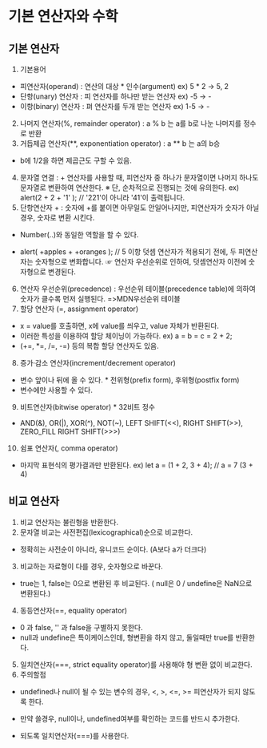 # 기본 연산자와 수학

## 기본 연산자

1. 기본용어
- 피연산자(operand) : 연산의 대상 * 인수(argument) ex) 5 * 2 → 5, 2
- 단항(unary) 연산자 : 피 연산자를 하나만 받는 연산자 ex) -5 → -
- 이항(binary) 연산자 : 펴 연산자를 두개 받는 연산자 ex) 1-5 → -
2. 나머지 연산자(%, remainder operator) : a % b 는 a를 b로 나눈 나머지를 정수로 반환
3. 거듭제곱 연산자(**, exponentiation operator) : a ** b 는 a의 b승
* b에 1/2을 하면 제곱근도 구할 수 있음.
4. 문자열 연결 : + 연산자를 사용할 때, 피연산자 중 하나가 문자열이면 나머지 하나도 문자열로 변환하여 연산한다.
※ 단, 순차적으로 진행되는 것에 유의한다. ex) alert(2 + 2 + '1' ); // '221'이 아니라 '41'이 출력됩니다.
5. 단항연산자 + : 숫자에 +를 붙이면 아무일도 안일어나지만, 피연산자가 숫자가 아닐경우, 숫자로 변환 시킨다.
* Number(..)와 동일한 역할을 할 수 있다.
- alert( +apples + +oranges ); // 5 이항 덧셈 연산자가 적용되기 전에, 두 피연산자는 숫자형으로 변화합니다.
☞ 연산자 우선순위로 인하여, 덧셈연산자 이전에 숫자형으로 변경된다.
6. 연산자 우선순위(precedence) : 우선순위 테이블(precedence table)에 의하여 숫자가 클수록 먼저 실행된다.
=>MDN우선순위 테이블
7. 할당 연산자 (=, assignment operator)
- x = value를 호출하면, x에 value를 씌우고, value 자체가 반환된다.
- 이러한 특성을 이용하여 할당 체이닝이 가능하다. ex) a = b = c = 2 + 2;
- (+=, *=, /=, -=) 등의 복합 할당 연산자도 있음.
8. 증가·감소 연산자(increment/decrement operator)
- 변수 앞이나 뒤에 올 수 있다. * 전위형(prefix form), 후위형(postfix form)
- 변수에만 사용할 수 있다.
9. 비트연산자(bitwise operator) * 32비트 정수
- AND(&), OR(|), XOR(^), NOT(~), LEFT SHIFT(<<), RIGHT SHIFT(>>), ZERO_FILL RIGHT SHIFT(>>>)
10. 쉼표 연산자(, comma operator)
- 마지막 표현식의 평가결과만 반환된다. ex) let a = (1 + 2, 3 + 4); // a = 7 (3 + 4)

## 비교 연산자
1. 비교 연산자는 불린형을 반환한다.
2. 문자열 비교는 사전편집(lexicographical)순으로 비교한다.
* 정확히는 사전순이 아니라, 유니코드 순이다. (A보다 a가 더크다)
3. 비교하는 자료형이 다를 경우, 숫자형으로 바꾼다.
* true는 1, false는 0으로 변환된 후 비교된다. ( null은 0 / undefine은 NaN으로 변환된다.)
4. 동등연산자(==, equality operator)
- 0 과 false, '' 과 false을 구별하지 못한다.
- null과 undefine은 특이케이스인데, 형변환을 하지 않고, 둘일때만 true를 반환한다.
5. 일치연산자(===, strict equality operator)를 사용해야 형 변환 없이 비교한다.
6. 주의할점
- undefined나 null이 될 수 있는 변수의 경우, <, >, <=, >= 피연산자가 되지 않도록 한다.
* 만약 쓸경우, null이나, undefined여부를 확인하는 코드를 반드시 추가한다.
- 되도록 일치연산자(===)를 사용한다.

